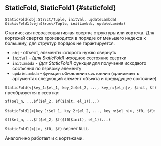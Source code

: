 ## StaticFold, StaticFold1 {#staticfold}

```
StaticFold(obj:Struct/Tuple, initVal, updateLambda)
StaticFold1(obj:Struct/Tuple, initLambda, updateLambda)
```

Статическая левоассоциативная свертка структуры или кортежа.
Для кортежей свертка производится в порядке от меньшего индекса к большему, для структур порядок не гарантируется.

- `obj` - объект, элементы которого нужно свернуть
- `initVal` - _(для StaticFold)_ исходное состояние свертки
- `initLambda` - _(для StaticFold1)_ функция для получения исходного состояния по первому элементу
- `updateLambda` - функция обновления состояния (принимает в аргументах следующий элемент объекта и предыдущее состояние)


`StaticFold(<|key_1:$el_1, key_2:$el_2, ..., key_n:$el_n|>, $init, $f)` преобразуется в свертку:
```yql
$f($el_n, ...$f($el_2, $f($init, el_1))...)
```
`StaticFold1(<|key_1:$el_1, key_2:$el_2, ..., key_n:$el_n|>, $f0, $f)`:
```yql
$f($el_n, ...$f($el_2, $f($f0($init), el_1))...)
```

`StaticFold1(<||>, $f0, $f)` вернет `NULL`.

Аналогично работает и с кортежами.
